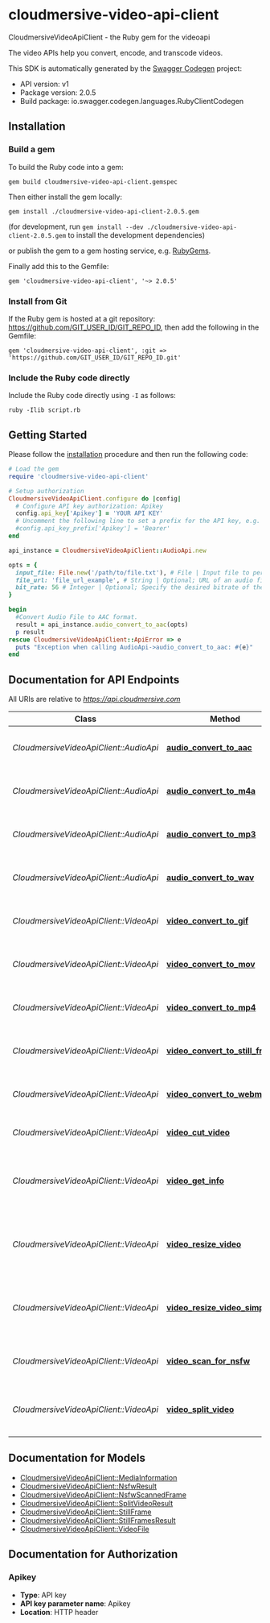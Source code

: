 # cloudmersive-video-api-client

CloudmersiveVideoApiClient - the Ruby gem for the videoapi

The video APIs help you convert, encode, and transcode videos.

This SDK is automatically generated by the [Swagger Codegen](https://github.com/swagger-api/swagger-codegen) project:

- API version: v1
- Package version: 2.0.5
- Build package: io.swagger.codegen.languages.RubyClientCodegen

## Installation

### Build a gem

To build the Ruby code into a gem:

```shell
gem build cloudmersive-video-api-client.gemspec
```

Then either install the gem locally:

```shell
gem install ./cloudmersive-video-api-client-2.0.5.gem
```
(for development, run `gem install --dev ./cloudmersive-video-api-client-2.0.5.gem` to install the development dependencies)

or publish the gem to a gem hosting service, e.g. [RubyGems](https://rubygems.org/).

Finally add this to the Gemfile:

    gem 'cloudmersive-video-api-client', '~> 2.0.5'

### Install from Git

If the Ruby gem is hosted at a git repository: https://github.com/GIT_USER_ID/GIT_REPO_ID, then add the following in the Gemfile:

    gem 'cloudmersive-video-api-client', :git => 'https://github.com/GIT_USER_ID/GIT_REPO_ID.git'

### Include the Ruby code directly

Include the Ruby code directly using `-I` as follows:

```shell
ruby -Ilib script.rb
```

## Getting Started

Please follow the [installation](#installation) procedure and then run the following code:
```ruby
# Load the gem
require 'cloudmersive-video-api-client'

# Setup authorization
CloudmersiveVideoApiClient.configure do |config|
  # Configure API key authorization: Apikey
  config.api_key['Apikey'] = 'YOUR API KEY'
  # Uncomment the following line to set a prefix for the API key, e.g. 'Bearer' (defaults to nil)
  #config.api_key_prefix['Apikey'] = 'Bearer'
end

api_instance = CloudmersiveVideoApiClient::AudioApi.new

opts = { 
  input_file: File.new('/path/to/file.txt'), # File | Input file to perform the operation on.
  file_url: 'file_url_example', # String | Optional; URL of an audio file being used for conversion. Use this option for files larger than 2GB.
  bit_rate: 56 # Integer | Optional; Specify the desired bitrate of the converted audio file in kilobytes per second (kB/s). Value may be between 48 and 1,411. By default, the optimal bitrate will be chosen automatically.
}

begin
  #Convert Audio File to AAC format.
  result = api_instance.audio_convert_to_aac(opts)
  p result
rescue CloudmersiveVideoApiClient::ApiError => e
  puts "Exception when calling AudioApi->audio_convert_to_aac: #{e}"
end

```

## Documentation for API Endpoints

All URIs are relative to *https://api.cloudmersive.com*

Class | Method | HTTP request | Description
------------ | ------------- | ------------- | -------------
*CloudmersiveVideoApiClient::AudioApi* | [**audio_convert_to_aac**](docs/AudioApi.md#audio_convert_to_aac) | **POST** /video/convert/to/aac | Convert Audio File to AAC format.
*CloudmersiveVideoApiClient::AudioApi* | [**audio_convert_to_m4a**](docs/AudioApi.md#audio_convert_to_m4a) | **POST** /video/convert/to/m4a | Convert Audio File to M4A format.
*CloudmersiveVideoApiClient::AudioApi* | [**audio_convert_to_mp3**](docs/AudioApi.md#audio_convert_to_mp3) | **POST** /video/convert/to/mp3 | Convert Audio File to MP3 format.
*CloudmersiveVideoApiClient::AudioApi* | [**audio_convert_to_wav**](docs/AudioApi.md#audio_convert_to_wav) | **POST** /video/convert/to/wav | Convert Audio File to WAV format.
*CloudmersiveVideoApiClient::VideoApi* | [**video_convert_to_gif**](docs/VideoApi.md#video_convert_to_gif) | **POST** /video/convert/to/gif | Convert Video to Animated GIF format.
*CloudmersiveVideoApiClient::VideoApi* | [**video_convert_to_mov**](docs/VideoApi.md#video_convert_to_mov) | **POST** /video/convert/to/mov | Convert Video to MOV format.
*CloudmersiveVideoApiClient::VideoApi* | [**video_convert_to_mp4**](docs/VideoApi.md#video_convert_to_mp4) | **POST** /video/convert/to/mp4 | Convert Video to MP4 format.
*CloudmersiveVideoApiClient::VideoApi* | [**video_convert_to_still_frames**](docs/VideoApi.md#video_convert_to_still_frames) | **POST** /video/convert/to/still-frames | Convert Video to PNG Still Frames.
*CloudmersiveVideoApiClient::VideoApi* | [**video_convert_to_webm**](docs/VideoApi.md#video_convert_to_webm) | **POST** /video/convert/to/webm | Convert Video to WEBM format.
*CloudmersiveVideoApiClient::VideoApi* | [**video_cut_video**](docs/VideoApi.md#video_cut_video) | **POST** /video/cut | Cut a Video to a Shorter Length
*CloudmersiveVideoApiClient::VideoApi* | [**video_get_info**](docs/VideoApi.md#video_get_info) | **POST** /video/convert/get-info | Get detailed information about a video or audio file
*CloudmersiveVideoApiClient::VideoApi* | [**video_resize_video**](docs/VideoApi.md#video_resize_video) | **POST** /video/resize/preserveAspectRatio | Resizes a Video Preserving the Original Aspect Ratio.
*CloudmersiveVideoApiClient::VideoApi* | [**video_resize_video_simple**](docs/VideoApi.md#video_resize_video_simple) | **POST** /video/resize/target | Resizes a Video without Preserving Aspect Ratio.
*CloudmersiveVideoApiClient::VideoApi* | [**video_scan_for_nsfw**](docs/VideoApi.md#video_scan_for_nsfw) | **POST** /video/scan/nsfw | Scan a Video for NSFW content.
*CloudmersiveVideoApiClient::VideoApi* | [**video_split_video**](docs/VideoApi.md#video_split_video) | **POST** /video/split | Split a Video into Two Shorter Videos


## Documentation for Models

 - [CloudmersiveVideoApiClient::MediaInformation](docs/MediaInformation.md)
 - [CloudmersiveVideoApiClient::NsfwResult](docs/NsfwResult.md)
 - [CloudmersiveVideoApiClient::NsfwScannedFrame](docs/NsfwScannedFrame.md)
 - [CloudmersiveVideoApiClient::SplitVideoResult](docs/SplitVideoResult.md)
 - [CloudmersiveVideoApiClient::StillFrame](docs/StillFrame.md)
 - [CloudmersiveVideoApiClient::StillFramesResult](docs/StillFramesResult.md)
 - [CloudmersiveVideoApiClient::VideoFile](docs/VideoFile.md)


## Documentation for Authorization


### Apikey

- **Type**: API key
- **API key parameter name**: Apikey
- **Location**: HTTP header

